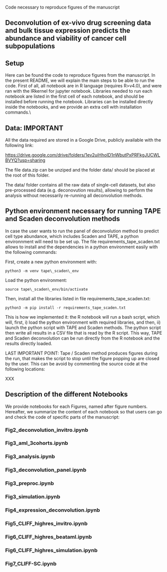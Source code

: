 Code necessary to reproduce figures of the manuscript

## Deconvolution of ex-vivo drug screening data and bulk tissue expression predicts the abundance and viability of cancer cell subpopulations

## Setup 

Here can be found the code to reproduce figures from the manuscript. In the present README, we will explain the main steps to be able to run the code. First of all, all notebook are in R language (requires R\>v4.0), and were ran with the IRkernel for jupyter notebook. Libraries needed to run each notebook are listed in the first cell of each notebook, and should be installed before running the notebook. Libraries can be installed directly inside the notebooks, and we provide an extra cell with installation commands.\\

## Data: IMPORTANT 

All the data required are stored in a Google Drive, publicly available with the following link: 

https://drive.google.com/drive/folders/1ev2uiHhoID1nWbutPxPRFkgJUCWLBVYQ?usp=sharing

The file data.zip can be unziped and the folder data/ should be placed at the root of this folder. 

The data/ folder contains all the raw data of single-cell datasets, but also pre-processed data (e.g. deconovution results), allowing to perform the analysis without necessarily re-running all deconvolution methods. 

## Python environment necessary for running TAPE and Scaden deconvolution methods
In case the user wants to run the panel of deconvolution method to predict cell type abundance, which includes Scaden and TAPE, a python environnment will need to be set up. The file requirements_tape_scaden.txt allows to install and the dependencies in a python environment easily with the following commands: 

First, create a new python environment with:

`python3 -m venv tape\_scaden\_env`

Load the python environment:

`source tape\_scaden\_env/bin/activate`

Then, install all the libraries listed in file requirements_tape_scaden.txt:

`python3 -m pip install -r requirements_tape_scaden.txt`

This is how we implemented it: the R notebook will run a bash script, which will, first, i) load the python environment with required libraries, and then, ii) launch the python script with TAPE and Scaden methods. The python script then write all results in a CSV file that is read by the R script. This way, TAPE and Scaden deconvolution can be run directly from the R notebook and the results directly loaded.

LAST IMPORTANT POINT: Tape / Scaden method produces figures during the run, that makes the script to stop until the figure popping up are closed by the user. This can be avoid by commenting the source code at the following locations:

XXX

## Description of the different Notebooks

We provide notebooks for each Figures, named after figure numbers. Hereafter, we summarize the content of each notebook so that users can go and check the code of specific parts of the manuscript:

### Fig2_deconvolution_invitro.ipynb



### Fig3_aml_3cohorts.ipynb

### Fig3_analysis.ipynb

### Fig3_deconvolution_panel.ipynb

### Fig3_preproc.ipynb

### Fig3_simulation.ipynb

### Fig4_expression_deconvolution.ipynb

### Fig5_CLIFF_highres_invitro.ipynb

### Fig6_CLIFF_highres_beataml.ipynb

### Fig6_CLIFF_highres_simulation.ipynb

### Fig7_CLIFF-SC.ipynb


